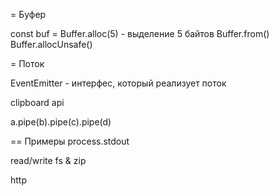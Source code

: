 = Буфер

const buf = Buffer.alloc(5) - выделение 5 байтов
Buffer.from()
Buffer.allocUnsafe()

= Поток

EventEmitter - интерфес, который реализует поток

clipboard api

a.pipe(b).pipe(c).pipe(d)

== Примеры
process.stdout

read/write fs & zip

http
